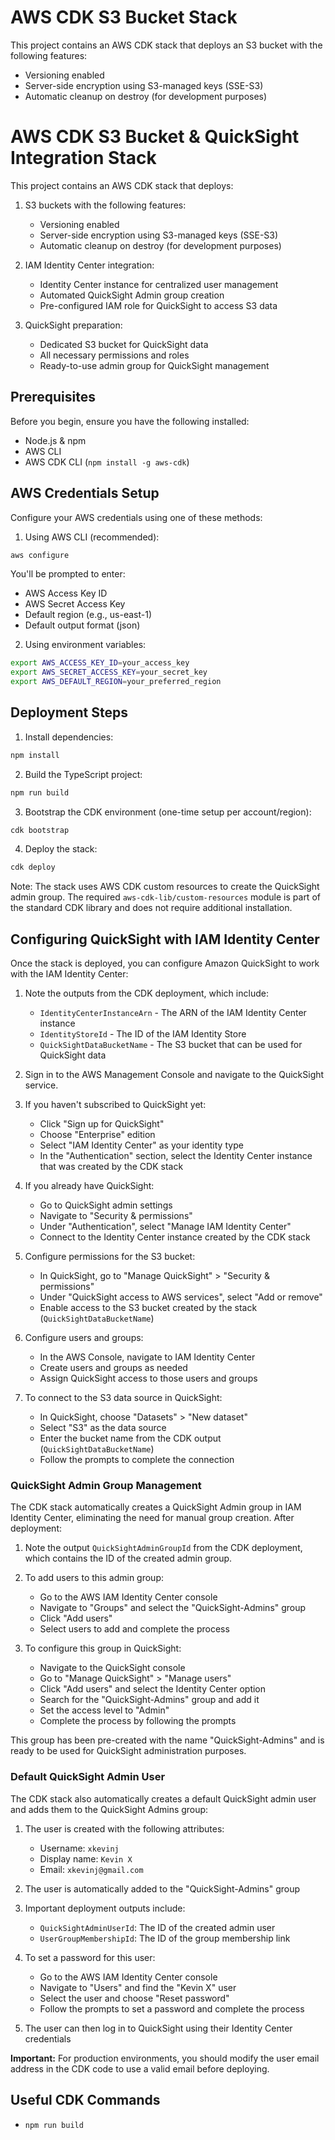 # AWS CDK S3 Bucket Stack

This project contains an AWS CDK stack that deploys an S3 bucket with the following features:
- Versioning enabled
- Server-side encryption using S3-managed keys (SSE-S3)
- Automatic cleanup on destroy (for development purposes)

# AWS CDK S3 Bucket & QuickSight Integration Stack

This project contains an AWS CDK stack that deploys:

1. S3 buckets with the following features:
   - Versioning enabled
   - Server-side encryption using S3-managed keys (SSE-S3)
   - Automatic cleanup on destroy (for development purposes)

2. IAM Identity Center integration:
   - Identity Center instance for centralized user management
   - Automated QuickSight Admin group creation
   - Pre-configured IAM role for QuickSight to access S3 data

3. QuickSight preparation:
   - Dedicated S3 bucket for QuickSight data
   - All necessary permissions and roles
   - Ready-to-use admin group for QuickSight management

## Prerequisites

Before you begin, ensure you have the following installed:
- Node.js & npm
- AWS CLI
- AWS CDK CLI (`npm install -g aws-cdk`)

## AWS Credentials Setup

Configure your AWS credentials using one of these methods:

1. Using AWS CLI (recommended):
```bash
aws configure
```
You'll be prompted to enter:
- AWS Access Key ID
- AWS Secret Access Key
- Default region (e.g., us-east-1)
- Default output format (json)

2. Using environment variables:
```bash
export AWS_ACCESS_KEY_ID=your_access_key
export AWS_SECRET_ACCESS_KEY=your_secret_key
export AWS_DEFAULT_REGION=your_preferred_region
```

## Deployment Steps

1. Install dependencies:
```bash
npm install
```

2. Build the TypeScript project:
```bash
npm run build
```

3. Bootstrap the CDK environment (one-time setup per account/region):
```bash
cdk bootstrap
```

4. Deploy the stack:
```bash
cdk deploy
```

Note: The stack uses AWS CDK custom resources to create the QuickSight admin group. The required `aws-cdk-lib/custom-resources` module is part of the standard CDK library and does not require additional installation.

## Configuring QuickSight with IAM Identity Center

Once the stack is deployed, you can configure Amazon QuickSight to work with the IAM Identity Center:

1. Note the outputs from the CDK deployment, which include:
   - `IdentityCenterInstanceArn` - The ARN of the IAM Identity Center instance
   - `IdentityStoreId` - The ID of the IAM Identity Store
   - `QuickSightDataBucketName` - The S3 bucket that can be used for QuickSight data

2. Sign in to the AWS Management Console and navigate to the QuickSight service.

3. If you haven't subscribed to QuickSight yet:
   - Click "Sign up for QuickSight"
   - Choose "Enterprise" edition
   - Select "IAM Identity Center" as your identity type
   - In the "Authentication" section, select the Identity Center instance that was created by the CDK stack

4. If you already have QuickSight:
   - Go to QuickSight admin settings
   - Navigate to "Security & permissions"
   - Under "Authentication", select "Manage IAM Identity Center" 
   - Connect to the Identity Center instance created by the CDK stack

5. Configure permissions for the S3 bucket:
   - In QuickSight, go to "Manage QuickSight" > "Security & permissions"
   - Under "QuickSight access to AWS services", select "Add or remove"
   - Enable access to the S3 bucket created by the stack (`QuickSightDataBucketName`)

6. Configure users and groups:
   - In the AWS Console, navigate to IAM Identity Center
   - Create users and groups as needed
   - Assign QuickSight access to those users and groups

7. To connect to the S3 data source in QuickSight:
   - In QuickSight, choose "Datasets" > "New dataset"
   - Select "S3" as the data source
   - Enter the bucket name from the CDK output (`QuickSightDataBucketName`)
   - Follow the prompts to complete the connection

### QuickSight Admin Group Management

The CDK stack automatically creates a QuickSight Admin group in IAM Identity Center, eliminating the need for manual group creation. After deployment:

1. Note the output `QuickSightAdminGroupId` from the CDK deployment, which contains the ID of the created admin group.

2. To add users to this admin group:
   - Go to the AWS IAM Identity Center console
   - Navigate to "Groups" and select the "QuickSight-Admins" group
   - Click "Add users"
   - Select users to add and complete the process

3. To configure this group in QuickSight:
   - Navigate to the QuickSight console
   - Go to "Manage QuickSight" > "Manage users"
   - Click "Add users" and select the Identity Center option
   - Search for the "QuickSight-Admins" group and add it
   - Set the access level to "Admin"
   - Complete the process by following the prompts

This group has been pre-created with the name "QuickSight-Admins" and is ready to be used for QuickSight administration purposes.

### Default QuickSight Admin User

The CDK stack also automatically creates a default QuickSight admin user and adds them to the QuickSight Admins group:

1. The user is created with the following attributes:
   - Username: `xkevinj`
   - Display name: `Kevin X`
   - Email: `xkevinj@gmail.com`

2. The user is automatically added to the "QuickSight-Admins" group

3. Important deployment outputs include:
   - `QuickSightAdminUserId`: The ID of the created admin user
   - `UserGroupMembershipId`: The ID of the group membership link

4. To set a password for this user:
   - Go to the AWS IAM Identity Center console
   - Navigate to "Users" and find the "Kevin X" user
   - Select the user and choose "Reset password"
   - Follow the prompts to set a password and complete the process

5. The user can then log in to QuickSight using their Identity Center credentials

**Important:** For production environments, you should modify the user email address in the CDK code to use a valid email before deploying.

## Useful CDK Commands

* `npm run build`